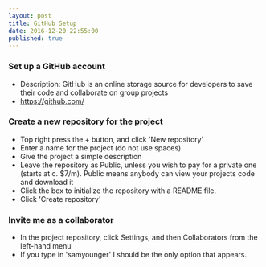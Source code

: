 ```yaml
---
layout: post
title: GitHub Setup
date: 2016-12-20 22:55:00
published: true
---
```

### Set up a GitHub account
  * Description: GitHub is an online storage source for developers to save their code and collaborate on group projects
  * https://github.com/

### Create a new repository for the project
  * Top right press the + button, and click 'New repository'
  * Enter a name for the project (do not use spaces)
  * Give the project a simple description
  * Leave the repository as Public, unless you wish to pay for a private one (starts at c. $7/m). Public means anybody can view your projects code and download it
  * Click the box to initialize the repository with a README file.
  * Click 'Create repository'

### Invite me as a collaborator
  * In the project repository, click Settings, and then Collaborators from the left-hand menu
  * If you type in 'samyounger' I should be the only option that appears.
